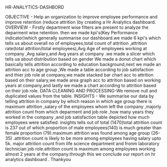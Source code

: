 HR-ANALYTICS-DASHBORD

    

OBJECTIVE - Help an organization to improve employee performance and improve retention (reduce attrition )by creating a Hr Analytics dashboard. OVERVIEW - Firstly department wise filters are present to analyze the deparment wise retention. then we made kpi's(Key Performance indicator)which generally summarise our dashboard.we made 6 kpi's which tells us about overall no of employees,total count of attrition ,attrition rate(total attrition/total employees),Avg Age of employees working at company ,Avg salary,and Avg years at company .we made a slicer which tells ua about distribution based on gender We made a donut chart which basically tells attrition according to education background,next we made an attrition acc to age group ,We made a table according to job satisfaction and thier job role at company,we made stacked bar chart acc to attrition based on their salary,we made area graph acc to attrition based on working years at company,and lastly we made a chart according to attrition based on their job role. DATA CLEANING AND PROCESSING-We remove null and duplicated values from the table. INSIGHTS - We summarise our data by telling attrition in company by which reason in which age group there is maximum attrition ,salary of the employees whom left the company ,majorly attrition count from which deparment and job role ,how many years they worked in the company ,and job satisfaction table depicted how much employees were satisfied. insights tells out of total (1470)total attrition count is 237 out of which proportion of male employees(140) is much greater than female proportion (79).maximum attrition was found among age group (26-35) .attrition count is likely to be more among employees having salary upto 5k. major attrition count from life science department and fronm laboratory technician job role.attrition count is maximum among employees working almost 2 years at the company.through this we conclude our report on hr analytics dashboard . Thankyou
